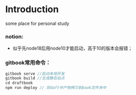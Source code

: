 # Introduction
some place for personal study

### notion:
- 似乎先node18后用node10才能启动，高于10的版本会报错；

### gitbook常用命令：
```javascript
gitbook serve //启动本地开发
gitbook build //生成静态站点
cd draftbook
npm run deploy // 将daft中产物拷贝到book文件夹中
```